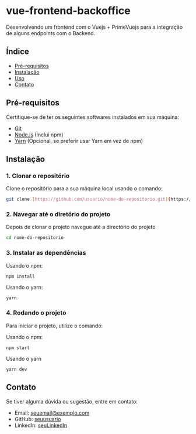 #  vue-frontend-backoffice

Desenvolvendo um frontend com o Vuejs + PrimeVuejs para a integração de alguns endpoints com o Backend.

## Índice

- [Pré-requisitos](#pré-requisitos)
- [Instalação](#instalação)
- [Uso](#uso)
- [Contato](#contato)

## Pré-requisitos

Certifique-se de ter os seguintes softwares instalados em sua máquina:

- [Git](https://git-scm.com/)
- [Node.js](https://nodejs.org/) (Inclui npm)
- [Yarn](https://yarnpkg.com/) (Opcional, se preferir usar Yarn em vez de npm)

## Instalação

### 1. Clonar o repositório

Clone o repositório para a sua máquina local usando o comando:

```bash
git clone [https://github.com/usuario/nome-do-repositorio.git](https://github.com/PedroMakengo/vue-frontend-backoffice)

```
### 2. Navegar até o diretório do projeto

Depois de clonar o projeto navegue até a directório do projeto 

```bash
cd nome-do-repositorio
```

### 3. Instalar as dependências 

Usando o npm:

```bash
npm install 
```

Usando o yarn: 
```
yarn
```

### 4. Rodando o projeto 

Para iniciar o projeto, utilize o comando:

Usando o npm:

```
npm start
```

Usando o yarn 
```
yarn dev
```

## Contato

Se tiver alguma dúvida ou sugestão, entre em contato:

- Email: [seuemail@exemplo.com](mailto:devmakengo2021@gmail.com)
- GitHub: [seuusuario](https://github.com/pedromakengo)
- LinkedIn: [seuLinkedIn](https://www.linkedin.com/in/pedro-makengo-32ab0a1a0/)
